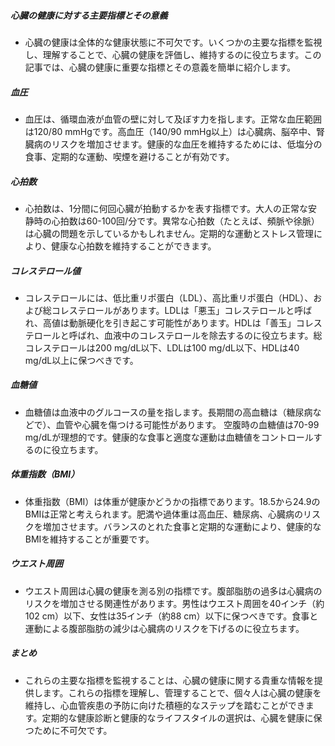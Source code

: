 ##### 心臓の健康に対する主要指標とその意義
* 心臓の健康は全体的な健康状態に不可欠です。いくつかの主要な指標を監視し、理解することで、心臓の健康を評価し、維持するのに役立ちます。この記事では、心臓の健康に重要な指標とその意義を簡単に紹介します。

##### 血圧
* 血圧は、循環血液が血管の壁に対して及ぼす力を指します。正常な血圧範囲は120/80 mmHgです。高血圧（140/90 mmHg以上）は心臓病、脳卒中、腎臓病のリスクを増加させます。健康的な血圧を維持するためには、低塩分の食事、定期的な運動、喫煙を避けることが有効です。

##### 心拍数
* 心拍数は、1分間に何回心臓が拍動するかを表す指標です。大人の正常な安静時の心拍数は60-100回/分です。異常な心拍数（たとえば、頻脈や徐脈）は心臓の問題を示しているかもしれません。定期的な運動とストレス管理により、健康な心拍数を維持することができます。

##### コレステロール値
* コレステロールには、低比重リポ蛋白（LDL）、高比重リポ蛋白（HDL）、および総コレステロールがあります。LDLは「悪玉」コレステロールと呼ばれ、高値は動脈硬化を引き起こす可能性があります。HDLは「善玉」コレステロールと呼ばれ、血液中のコレステロールを除去するのに役立ちます。総コレステロールは200 mg/dL以下、LDLは100 mg/dL以下、HDLは40 mg/dL以上に保つべきです。

##### 血糖値
* 血糖値は血液中のグルコースの量を指します。長期間の高血糖は（糖尿病などで）、血管や心臓を傷つける可能性があります。 空腹時の血糖値は70-99 mg/dLが理想的です。健康的な食事と適度な運動は血糖値をコントロールするのに役立ちます。

##### 体重指数（BMI）
* 体重指数（BMI）は体重が健康かどうかの指標であります。18.5から24.9のBMIは正常と考えられます。肥満や過体重は高血圧、糖尿病、心臓病のリスクを増加させます。バランスのとれた食事と定期的な運動により、健康的なBMIを維持することが重要です。

##### ウエスト周囲
* ウエスト周囲は心臓の健康を測る別の指標です。腹部脂肪の過多は心臓病のリスクを増加させる関連性があります。男性はウエスト周囲を40インチ（約102 cm）以下、女性は35インチ（約88 cm）以下に保つべきです。食事と運動による腹部脂肪の減少は心臓病のリスクを下げるのに役立ちます。

##### まとめ
* これらの主要な指標を監視することは、心臓の健康に関する貴重な情報を提供します。これらの指標を理解し、管理することで、個々人は心臓の健康を維持し、心血管疾患の予防に向けた積極的なステップを踏むことができます。定期的な健康診断と健康的なライフスタイルの選択は、心臓を健康に保つために不可欠です。